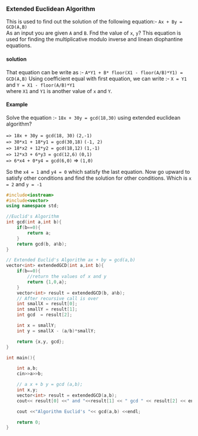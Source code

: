 ### Extended Euclidean Algorithm

This is used to find out the solution of the following equation:-
`Ax + By = GCD(A,B)` <br>
As an input you are given `A` and `B`. Fnd the value of `x`, `y`? This equation is used for finding the multiplicative modulo inverse and linean diophantine equations.

#### solution

That equation can be write as :-
`A*Y1 + B* floor(X1 - floor(A/B)*Y1) = GCD(A,B)`
Using coefficient equal with first equation, we can write :-
`X = Y1` and `Y = X1 - floor(A/B)*Y1` <br>
where `X1` and `Y1` is another value of `x` and `Y`.

#### Example

Solve the equation :- `18x + 30y = gcd(18,30)` using extended euclidean algorithm? <br>

`=> 18x + 30y = gcd(18, 30)` `(2,-1)`<br>
`=> 30*x1 + 18*y1 = gcd(30,18)` `(-1, 2)`<br>
`=> 18*x2 + 12*y2 = gcd(18,12)` `(1,-1)`<br>
`=> 12*x3 + 6*y3 = gcd(12,6)` `(0,1)` <br>
`=> 6*x4 + 0*y4 = gcd(6,0)` => `(1,0)`<br>

So the `x4 = 1` and `y4 = 0` which satisfy the last equation. Now go upward to satisfy other conditions and find the solution for other conditions. Which is `x = 2` and `y = -1`

```cpp
#include<iostream>
#include<vector>
using namespace std;

//Euclid's Algorithm
int gcd(int a,int b){
	if(b==0){
		return a;
	}
	return gcd(b, a%b);
}

// Extended Euclid's Algorithm ax + by = gcd(a,b)
vector<int> extendedGCD(int a,int b){
	if(b==0){
		//return the values of x and y
		return {1,0,a};
	}
	vector<int> result = extendedGCD(b, a%b);
	// After recursive call is over
	int smallX = result[0];
	int smallY = result[1];
	int gcd  = result[2];

	int x = smallY;
	int y = smallX - (a/b)*smallY;

	return {x,y, gcd};
}

int main(){

	int a,b;
	cin>>a>>b;

	// a x + b y = gcd (a,b);
	int x,y;
	vector<int> result = extendedGCD(a,b);
	cout<< result[0] <<" and "<<result[1] << " gcd " << result[2] << endl;

	cout <<"Algorithm Euclid's "<< gcd(a,b) <<endl;

	return 0;
}

```
